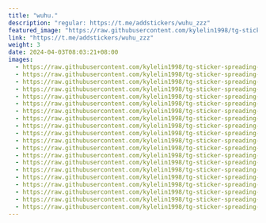 ```yaml
---
title: "wuhu."
description: "regular: https://t.me/addstickers/wuhu_zzz"
featured_image: "https://raw.githubusercontent.com/kylelin1998/tg-sticker-spreading-worldwide-images/main/img/2f68cf5d-9011-459a-abb4-368192a2fd5e.jpg"
link: "https://t.me/addstickers/wuhu_zzz"
weight: 3
date: 2024-04-03T08:03:21+08:00
images:
  - https://raw.githubusercontent.com/kylelin1998/tg-sticker-spreading-worldwide-images/main/img/2f68cf5d-9011-459a-abb4-368192a2fd5e.jpg
  - https://raw.githubusercontent.com/kylelin1998/tg-sticker-spreading-worldwide-images/main/img/8804926b-7199-432a-a562-527a17b262d1.jpg
  - https://raw.githubusercontent.com/kylelin1998/tg-sticker-spreading-worldwide-images/main/img/2b517f5e-2152-42bf-9de8-a72423962166.jpg
  - https://raw.githubusercontent.com/kylelin1998/tg-sticker-spreading-worldwide-images/main/img/e67a9783-bb36-4b82-bbd4-26994c148af5.jpg
  - https://raw.githubusercontent.com/kylelin1998/tg-sticker-spreading-worldwide-images/main/img/755c4880-1d0c-413b-96b5-e4f3b5b69311.jpg
  - https://raw.githubusercontent.com/kylelin1998/tg-sticker-spreading-worldwide-images/main/img/d3368815-39ca-4ea6-bdea-fdedf0bdd7a0.jpg
  - https://raw.githubusercontent.com/kylelin1998/tg-sticker-spreading-worldwide-images/main/img/b39bba19-ff7d-4f16-970e-571813fec56c.jpg
  - https://raw.githubusercontent.com/kylelin1998/tg-sticker-spreading-worldwide-images/main/img/6b3d15c4-f299-4122-8600-8f375589697b.jpg
  - https://raw.githubusercontent.com/kylelin1998/tg-sticker-spreading-worldwide-images/main/img/65769bb3-9b69-4296-99b8-8c63c4e6131e.jpg
  - https://raw.githubusercontent.com/kylelin1998/tg-sticker-spreading-worldwide-images/main/img/41da20b5-626b-4d30-b4d3-3472138f3c29.jpg
  - https://raw.githubusercontent.com/kylelin1998/tg-sticker-spreading-worldwide-images/main/img/ea684dc3-5a8f-4560-98e3-ebec59e37dd0.jpg
  - https://raw.githubusercontent.com/kylelin1998/tg-sticker-spreading-worldwide-images/main/img/c8a02d82-ffd2-4705-a7e7-0bfb50a320b6.jpg
  - https://raw.githubusercontent.com/kylelin1998/tg-sticker-spreading-worldwide-images/main/img/7e6c7512-fcfb-488d-95ff-b6470116549b.jpg
  - https://raw.githubusercontent.com/kylelin1998/tg-sticker-spreading-worldwide-images/main/img/9dc104a6-a306-45e2-a4d4-4d10cc787c3b.jpg
  - https://raw.githubusercontent.com/kylelin1998/tg-sticker-spreading-worldwide-images/main/img/78699c31-d2b3-474a-beb3-5747588bb1e7.jpg
  - https://raw.githubusercontent.com/kylelin1998/tg-sticker-spreading-worldwide-images/main/img/095ef071-5b19-4e99-a072-69e41742d9eb.jpg
  - https://raw.githubusercontent.com/kylelin1998/tg-sticker-spreading-worldwide-images/main/img/e0a6345d-e0b6-4601-8f70-ad2d6713de88.jpg
  - https://raw.githubusercontent.com/kylelin1998/tg-sticker-spreading-worldwide-images/main/img/c2f10df7-de4f-409f-9b29-08379249b97e.jpg
  - https://raw.githubusercontent.com/kylelin1998/tg-sticker-spreading-worldwide-images/main/img/4639e52d-33ac-4372-bde7-1e1f1708680b.jpg
  - https://raw.githubusercontent.com/kylelin1998/tg-sticker-spreading-worldwide-images/main/img/8b433b6b-57cf-4925-8017-0e912ce56a56.jpg
---
```

